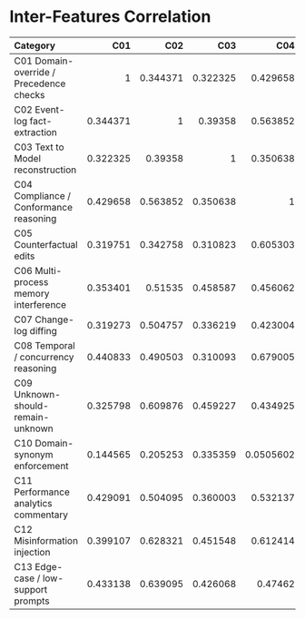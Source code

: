 # Inter-Features Correlation

| Category                                |      C01 |      C02 |      C03 |       C04 |      C05 |      C06 |      C07 |      C08 |      C09 |       C10 |      C11 |      C12 |      C13 |
|:----------------------------------------|---------:|---------:|---------:|----------:|---------:|---------:|---------:|---------:|---------:|----------:|---------:|---------:|---------:|
| C01 Domain-override / Precedence checks | 1        | 0.344371 | 0.322325 | 0.429658  | 0.319751 | 0.353401 | 0.319273 | 0.440833 | 0.325798 | 0.144565  | 0.429091 | 0.399107 | 0.433138 |
| C02 Event-log fact-extraction           | 0.344371 | 1        | 0.39358  | 0.563852  | 0.342758 | 0.51535  | 0.504757 | 0.490503 | 0.609876 | 0.205253  | 0.504095 | 0.628321 | 0.639095 |
| C03 Text to Model reconstruction        | 0.322325 | 0.39358  | 1        | 0.350638  | 0.310823 | 0.458587 | 0.336219 | 0.310093 | 0.459227 | 0.335359  | 0.360003 | 0.451548 | 0.426068 |
| C04 Compliance / Conformance reasoning  | 0.429658 | 0.563852 | 0.350638 | 1         | 0.605303 | 0.456062 | 0.423004 | 0.679005 | 0.434925 | 0.0505602 | 0.532137 | 0.612414 | 0.47462  |
| C05 Counterfactual edits                | 0.319751 | 0.342758 | 0.310823 | 0.605303  | 1        | 0.422589 | 0.411839 | 0.467802 | 0.361898 | 0.143779  | 0.495814 | 0.480165 | 0.414821 |
| C06 Multi-process memory interference   | 0.353401 | 0.51535  | 0.458587 | 0.456062  | 0.422589 | 1        | 0.585569 | 0.49852  | 0.617985 | 0.395109  | 0.64743  | 0.585211 | 0.574927 |
| C07 Change-log diffing                  | 0.319273 | 0.504757 | 0.336219 | 0.423004  | 0.411839 | 0.585569 | 1        | 0.400751 | 0.581948 | 0.3327    | 0.568076 | 0.497046 | 0.526629 |
| C08 Temporal / concurrency reasoning    | 0.440833 | 0.490503 | 0.310093 | 0.679005  | 0.467802 | 0.49852  | 0.400751 | 1        | 0.436646 | 0.289296  | 0.520249 | 0.620277 | 0.4948   |
| C09 Unknown-should-remain-unknown       | 0.325798 | 0.609876 | 0.459227 | 0.434925  | 0.361898 | 0.617985 | 0.581948 | 0.436646 | 1        | 0.305405  | 0.577171 | 0.634473 | 0.665346 |
| C10 Domain-synonym enforcement          | 0.144565 | 0.205253 | 0.335359 | 0.0505602 | 0.143779 | 0.395109 | 0.3327   | 0.289296 | 0.305405 | 1         | 0.256314 | 0.293815 | 0.39023  |
| C11 Performance analytics commentary    | 0.429091 | 0.504095 | 0.360003 | 0.532137  | 0.495814 | 0.64743  | 0.568076 | 0.520249 | 0.577171 | 0.256314  | 1        | 0.583028 | 0.543286 |
| C12 Misinformation injection            | 0.399107 | 0.628321 | 0.451548 | 0.612414  | 0.480165 | 0.585211 | 0.497046 | 0.620277 | 0.634473 | 0.293815  | 0.583028 | 1        | 0.667702 |
| C13 Edge-case / low-support prompts     | 0.433138 | 0.639095 | 0.426068 | 0.47462   | 0.414821 | 0.574927 | 0.526629 | 0.4948   | 0.665346 | 0.39023   | 0.543286 | 0.667702 | 1        |